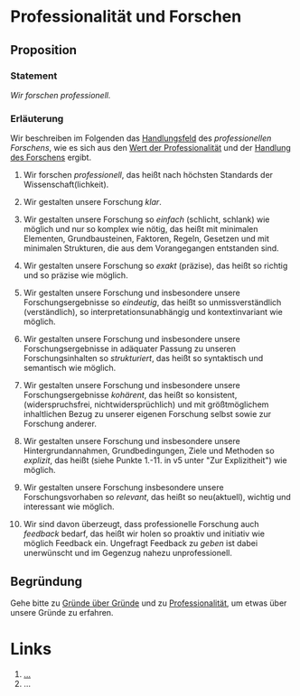 <!---
   NAME - The NAME of this project is:
ethos

  FILE - The FILENAME of the current file is:
/v5a1.md

  CREATION - This project was CREATED on:
2017-01-28-16:15:00 UTC

  MODIFICATION - This project was last MODIFIED on:
2017-01-28-16:15:00 UTC

  VERSION - The current VERSION of this project is:
<git-commit-hash>-2017-01-28-16:15:00 UTC

  CREATOR(S) - This project was CREATED by:
Michael Czechowski, Martin Maga

  CONTACT - You can CONTACT the creator(s) or developer(s) of this project at:
E-Mail: mail@martinmaga.de

  COPYRIGHT - The COPYRIGHT holder of this project is:
COPYRIGHT (c) 2016 Martin Maga

  LICENSE - This project is LICENSED under the following license:
Martin Maga 2016 CC BY-SA 4.0 https://creativecommons.org

  SUBFILE – This is a SUBFILE! For more INFORMATION on this project go to:
/README.md
--->

# Professionalität und Forschen
## Proposition
### Statement
*Wir forschen professionell.*

### Erläuterung
Wir beschreiben im Folgenden das [Handlungsfeld](../synopsis/overview.md) des *professionellen Forschens*, wie es sich aus den [Wert der Professionalität](../values/v5_professionality.md) und der [Handlung des Forschens](../actions/a1_research.md) ergibt.

1. Wir forschen *professionell*, das heißt nach höchsten Standards der Wissenschaft(lichkeit).

2. Wir gestalten unsere Forschung *klar*.

  1. Wir gestalten unsere Forschung so *einfach* (schlicht, schlank) wie möglich und nur so komplex wie nötig, das heißt mit minimalen Elementen, Grundbausteinen, Faktoren, Regeln, Gesetzen und mit minimalen Strukturen, die aus dem Vorangegangen entstanden sind.

  2. Wir gestalten unsere Forschung so *exakt* (präzise), das heißt so richtig und so präzise wie möglich.

  3. Wir gestalten unsere Forschung und insbesondere unsere Forschungsergebnisse so *eindeutig*, das heißt so unmissverständlich (verständlich), so interpretationsunabhängig und kontextinvariant wie möglich.

  4. Wir gestalten unsere Forschung und insbesondere unsere Forschungsergebnisse in adäquater Passung zu unseren Forschungsinhalten so *strukturiert*, das heißt so syntaktisch und semantisch wie möglich.

  5. Wir gestalten unsere Forschung und insbesondere unsere Forschungsergebnisse *kohärent*, das heißt so konsistent, (widerspruchsfrei, nichtwidersprüchlich) und mit größtmöglichem inhaltlichen Bezug zu unserer eigenen Forschung selbst sowie zur Forschung anderer.

  6. Wir gestalten unsere Forschung und insbesondere unsere Hintergrundannahmen, Grundbedingungen, Ziele und Methoden so *explizit*, das heißt (siehe Punkte 1.-11. in v5 unter "Zur Explizitheit") wie möglich.

3. Wir gestalten unsere Forschung insbesondere unsere Forschungsvorhaben so *relevant*, das heißt so neu(aktuell), wichtig und interessant wie möglich.

4. Wir sind davon überzeugt, dass professionelle Forschung auch *feedback* bedarf, das heißt wir holen so proaktiv und initiativ wie möglich Feedback ein. Ungefragt Feedback zu *geben* ist dabei unerwünscht und im Gegenzug nahezu unprofessionell.

## Begründung
Gehe bitte zu [Gründe über Gründe](../contents/reasons/reasons.md) und zu [Professionalität](../contents/values/v5_professionality.md), um etwas über unsere Gründe zu erfahren.

# Links
  1. […](…)
  2. …
